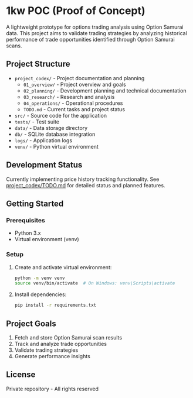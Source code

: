 # 1kw POC (Proof of Concept)

A lightweight prototype for options trading analysis using Option Samurai data. This project aims to validate trading strategies by analyzing historical performance of trade opportunities identified through Option Samurai scans.

## Project Structure

- `project_codex/` - Project documentation and planning
  - `01_overview/` - Project overview and goals
  - `02_planning/` - Development planning and technical documentation
  - `03_research/` - Research and analysis
  - `04_operations/` - Operational procedures
  - `TODO.md` - Current tasks and project status
- `src/` - Source code for the application
- `tests/` - Test suite
- `data/` - Data storage directory
- `db/` - SQLite database integration
- `logs/` - Application logs
- `venv/` - Python virtual environment

## Development Status

Currently implementing price history tracking functionality. See [project_codex/TODO.md](project_codex/TODO.md) for detailed status and planned features.

## Getting Started

### Prerequisites
- Python 3.x
- Virtual environment (venv)

### Setup
1. Create and activate virtual environment:
   ```bash
   python -m venv venv
   source venv/bin/activate  # On Windows: venv\Scripts\activate
   ```
2. Install dependencies:
   ```bash
   pip install -r requirements.txt
   ```

## Project Goals

1. Fetch and store Option Samurai scan results
2. Track and analyze trade opportunities
3. Validate trading strategies
4. Generate performance insights

## License

Private repository - All rights reserved 